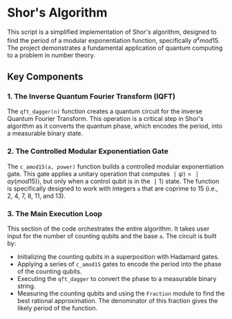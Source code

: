 # Shor's Algorithm
This script is a simplified implementation of Shor's algorithm, designed to find the period of a modular exponentiation function, specifically $a^xmod15$. The project demonstrates a fundamental application of quantum computing to a problem in number theory.

## Key Components
### 1. The Inverse Quantum Fourier Transform (IQFT)
The `qft_dagger(n)` function creates a quantum circuit for the inverse Quantum Fourier Transform. This operation is a critical step in Shor's algorithm as it converts the quantum phase, which encodes the period, into a measurable binary state.

### 2. The Controlled Modular Exponentiation Gate
The `c_amod15(a, power)` function builds a controlled modular exponentiation gate. This gate applies a unitary operation that computes $∣ψ⟩=∣ay(mod15)⟩$, but only when a control qubit is in the $∣1⟩$ state. The function is specifically designed to work with integers `a` that are coprime to 15 (i.e., 2, 4, 7, 8, 11, and 13).

### 3. The Main Execution Loop
This section of the code orchestrates the entire algorithm. It takes user input for the number of counting qubits and the base `a`. The circuit is built by:
- Initializing the counting qubits in a superposition with Hadamard gates.
- Applying a series of `c_amod15` gates to encode the period into the phase of the counting qubits.
- Executing the `qft_dagger` to convert the phase to a measurable binary string.
- Measuring the counting qubits and using the `Fraction` module to find the best rational approximation. The denominator of this fraction gives the likely period of the function.
